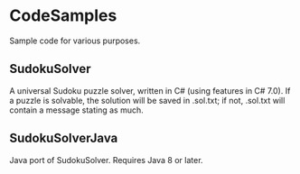 # CodeSamples

Sample code for various purposes.

## SudokuSolver

A universal Sudoku puzzle solver, written in C# (using features in C# 7.0). If a puzzle is solvable, the solution will be saved in <filename>.sol.txt; if not, <filename>.sol.txt will contain a message stating as much.

## SudokuSolverJava

Java port of SudokuSolver. Requires Java 8 or later.
